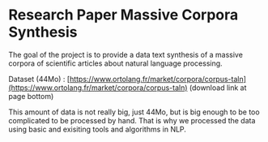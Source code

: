 # Research Paper Massive Corpora Synthesis
 The goal of the project is to provide a data text synthesis of a massive corpora of scientific articles about natural language processing.
 
 Dataset (44Mo) : [https://www.ortolang.fr/market/corpora/corpus-taln](https://www.ortolang.fr/market/corpora/corpus-taln) (download link at page bottom)

This amount of data is not really big, just 44Mo, but is big enough to be too complicated to be processed by hand.
That is why we processed the data using basic and exisiting tools and algorithms in NLP.
